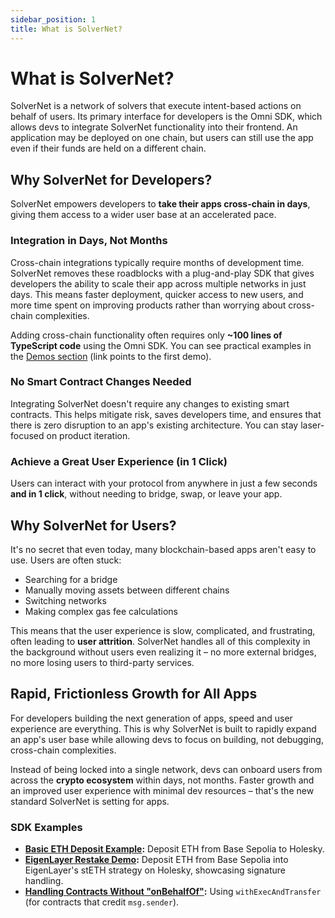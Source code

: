 ```yaml
---
sidebar_position: 1
title: What is SolverNet?
---
```


# What is SolverNet?

SolverNet is a network of solvers that execute intent-based actions on behalf of users. Its primary interface for developers is the Omni SDK, which allows devs to integrate SolverNet functionality into their frontend. An application may be deployed on one chain, but users can still use the app even if their funds are held on a different chain.

## Why SolverNet for Developers?

SolverNet empowers developers to **take their apps cross-chain in days**, giving them access to a wider user base at an accelerated pace.

### Integration in Days, Not Months

Cross-chain integrations typically require months of development time. SolverNet removes these roadblocks with a plug-and-play SDK that gives developers the ability to scale their app across multiple networks in just days. This means faster deployment, quicker access to new users, and more time spent on improving products rather than worrying about cross-chain complexities.

Adding cross-chain functionality often requires only **~100 lines of TypeScript code** using the Omni SDK. You can see practical examples in the [Demos section](/guides/demos/eigenlayer.mdx) (link points to the first demo).

### No Smart Contract Changes Needed

Integrating SolverNet doesn't require any changes to existing smart contracts. This helps mitigate risk, saves developers time, and ensures that there is zero disruption to an app's existing architecture. You can stay laser-focused on product iteration.

### Achieve a Great User Experience (in 1 Click)

Users can interact with your protocol from anywhere in just a few seconds **and in 1 click**, without needing to bridge, swap, or leave your app.

## Why SolverNet for Users?

It's no secret that even today, many blockchain-based apps aren't easy to use. Users are often stuck:

*   Searching for a bridge
*   Manually moving assets between different chains
*   Switching networks
*   Making complex gas fee calculations

This means that the user experience is slow, complicated, and frustrating, often leading to **user attrition**. SolverNet handles all of this complexity in the background without users even realizing it – no more external bridges, no more losing users to third-party services.

## Rapid, Frictionless Growth for All Apps

For developers building the next generation of apps, speed and user experience are everything. This is why SolverNet is built to rapidly expand an app's user base while allowing devs to focus on building, not debugging, cross-chain complexities.

Instead of being locked into a single network, devs can onboard users from across the **crypto ecosystem** within days, not months. Faster growth and an improved user experience with minimal dev resources – that's the new standard SolverNet is setting for apps.

### SDK Examples

*   **[Basic ETH Deposit Example](/guides/basic-deposit.md):** Deposit ETH from Base Sepolia to Holesky.
*   **[EigenLayer Restake Demo](/guides/demos/eigenlayer.mdx):** Deposit ETH from Base Sepolia into EigenLayer's stETH strategy on Holesky, showcasing signature handling.
*   **[Handling Contracts Without "onBehalfOf"](/guides/contracts-without-onbehalfof.mdx):** Using `withExecAndTransfer` (for contracts that credit `msg.sender`).
